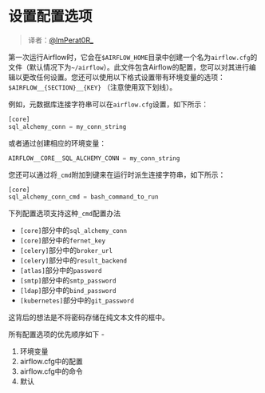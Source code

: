 # 设置配置选项

> 译者：[@ImPerat0R\_](https://github.com/tssujt)

第一次运行Airflow时，它会在`$AIRFLOW_HOME`目录中创建一个名为`airflow.cfg`的文件（默认情况下为`~/airflow`）。此文件包含Airflow的配置，您可以对其进行编辑以更改任何设置。您还可以使用以下格式设置带有环境变量的选项： `$AIRFLOW__{SECTION}__{KEY}` （注意使用双下划线）。

例如，元数据库连接字符串可以在`airflow.cfg`设置，如下所示：

```py
[core]
sql_alchemy_conn = my_conn_string
```

或者通过创建相应的环境变量：

```py
AIRFLOW__CORE__SQL_ALCHEMY_CONN = my_conn_string
```

您还可以通过将`_cmd`附加到键来在运行时派生连接字符串，如下所示：

```py
[core]
sql_alchemy_conn_cmd = bash_command_to_run
```

下列配置选项支持这种`_cmd`配置办法
 - `[core]`部分中的`sql_alchemy_conn`
 - `[core]`部分中的`fernet_key`
 - `[celery]`部分中的`broker_url`
 - `[celery]`部分中的`result_backend`
 - `[atlas]`部分中的`password`
 - `[smtp]`部分中的`smtp_password`
 - `[ldap]`部分中的`bind_password`
 - `[kubernetes]`部分中的`git_password`

这背后的想法是不将密码存储在纯文本文件的框中。

所有配置选项的优先顺序如下 -

1. 环境变量
2. airflow.cfg中的配置
3. airflow.cfg中的命令
4. 默认

